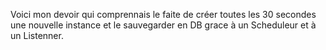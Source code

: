 Voici mon devoir qui comprennais le faite de créer toutes les 30 secondes une nouvelle instance et le sauvegarder en DB grace à un Scheduleur et à un Listenner.